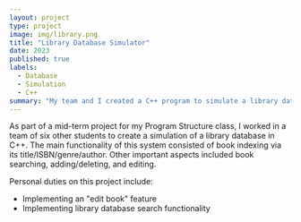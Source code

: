 ```yaml
---
layout: project
type: project
image: img/library.png
title: "Library Database Simulator"
date: 2023
published: true
labels:
  - Database
  - Simulation
  - C++
summary: "My team and I created a C++ program to simulate a library database system."
---
```

As part of a mid-term project for my Program Structure class, I worked in a team of six other students to create a simulation of a library database in C++. The main functionality of this system consisted of book indexing via its title/ISBN/genre/author. 
Other important aspects included book searching, adding/deleting, and editing.

Personal duties on this project include:
- Implementing an "edit book" feature
- Implementing library database search functionality
